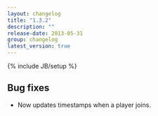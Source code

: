 ```yaml
---
layout: changelog
title: "1.3.2"
description: ""
release-date: 2013-05-31
group: changelog
latest_version: true
---
```

{% include JB/setup %}

## Bug fixes

* Now updates timestamps when a player joins.

